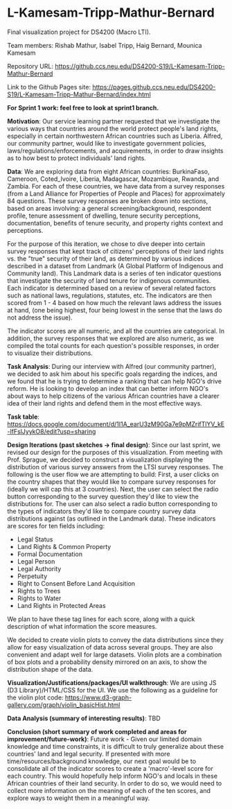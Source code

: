 # L-Kamesam-Tripp-Mathur-Bernard

Final visualization project for DS4200 (Macro LTI).

Team members: Rishab Mathur, Isabel Tripp, Haig Bernard, Mounica Kamesam

Repository URL: https://github.ccs.neu.edu/DS4200-S19/L-Kamesam-Tripp-Mathur-Bernard

Link to the Github Pages site: https://pages.github.ccs.neu.edu/DS4200-S19/L-Kamesam-Tripp-Mathur-Bernard/index.html

**For Sprint 1 work: feel free to look at sprint1 branch.**

**Motivation**: Our service learning partner requested that we investigate the various ways that countries around the world protect people's land rights, especially in certain northwestern African countries such as Liberia. Alfred, our community partner, would like to investigate government policies, laws/regulations/enforcements, and acquirements, in order to draw insights as to how best to protect individuals' land rights.

**Data**: We are exploring data from eight African countries: BurkinaFaso, Cameroon, Coted_Ivoire, Liberia, Madagascar, Mozambique, Rwanda, and Zambia. For each of these countries, we have data from a survey responses (from a Land Alliance for Properties of People and Places) for approximately 84 questions. These survey responses are broken down into sections, based on areas involving: a general screening/background, respondent profile, tenure assessment of dwelling, tenure security perceptions, documentation, benefits of tenure security, and property rights context and perceptions.

For the purpose of this iteration, we chose to dive deeper into certain survey responses that kept track of citizens' perceptions of their land rights vs. the "true" security of their land, as determined by various indices described in a dataset from Landmark (A Global Platform of Indigenous and Community land). This Landmark data is a series of ten indicator questions that investigate the security of land tenure for indigenous communities. Each indicator is determined based on a review of several related factors such as national laws, regulations, statutes, etc. The indicators are then scored from 1 - 4 based on how much the relevant laws address the issues at hand, (one being highest, four being lowest in the sense that the laws do not address the issue).

The indicator scores are all numeric, and all the countries are categorical. In addition, the survey responses that we explored are also numeric, as we compiled the total counts for each question's possible responses, in order to visualize their distributions.

**Task Analysis**: During our interview with Alfred (our community partner), we decided to ask him about his specific goals regarding the indices, and we found that he is trying to determine a ranking that can help NGO's drive reform. He is looking to develop an index that can better inform NGO's about ways to help citizens of the various African countries have a clearer idea of their land rights and defend them in the most effective ways.

**Task table**: https://docs.google.com/document/d/1I1A_earU3zM90Ga7e9pMZrifTlYV_kE-lfFslJyykO8/edit?usp=sharing

**Design Iterations (past sketches -> final design)**:
Since our last sprint, we revised our design for the purposes of this visualization. From meeting with Prof. Sprague, we decided to construct a visualization displaying the distribution of various survey answers from the LTSI survey responses. The following is the user flow we are attempting to build: First, a user clicks on the country shapes that they would like to compare survey responses for (ideally we will cap this at 3 countries). Next, the user can select the radio button corresponding to the survey question they'd like to view the distributions for. The user can also select a radio button corresponding to the types of indicators they'd like to compare country survey data distributions against (as outlined in the Landmark data). These indicators are scores for ten fields including:
  - Legal Status
  - Land Rights & Common Property
  - Formal Documentation
  - Legal Person
  - Legal Authority
  - Perpetuity
  - Right to Consent Before Land Acquisition
  - Rights to Trees
  - Rights to Water
  - Land Rights in Protected Areas
  
We plan to have these tag lines for each score, along with a quick description of what information the score measures.

We decided to create violin plots to convey the data distributions since they allow for easy visualization of data across several groups. They are also convenient and adapt well for large datasets. Violin plots are a combination of box plots and a probability density mirrored on an axis, to show the distribution shape of the data.    

**Visualization/Justifications/packages/UI walkthrough**:
We are using JS (D3 Library)/HTML/CSS for the UI.
We use the following as a guideline for the violin plot code: https://www.d3-graph-gallery.com/graph/violin_basicHist.html

**Data Analysis (summary of interesting results)**: TBD

**Conclusion (short summary of work completed and areas for improvement/future-work)**:
Future work - Given our limited domain knowledge and time constraints, it is difficult to truly generalize about these countries' land and legal security. If presented with more time/resources/background knowledge, our next goal would be to consolidate all of the indicator scores to create a 'macro'-level score for each country. This would hopefully help inform NGO's and locals in these African countries of their land security. In order to do so, we would need to collect more information on the meaning of each of the ten scores, and explore ways to weight them in a meaningful way.
